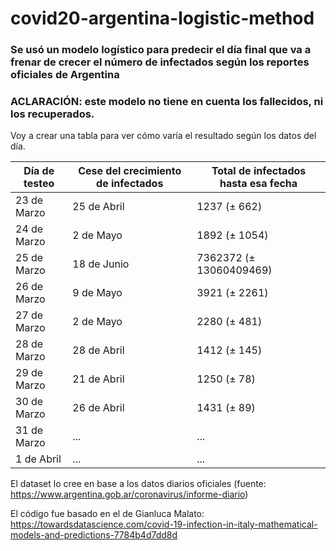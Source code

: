 # covid20-argentina-logistic-method

### Se usó un modelo logístico para predecir el día final que va a frenar de crecer el número de infectados según los reportes oficiales de Argentina

### ACLARACIÓN: este modelo no tiene en cuenta los fallecidos, ni los recuperados.

Voy a crear una tabla para ver cómo varía el resultado según los datos del día.

| Día de testeo | Cese del crecimiento de infectados| Total de infectados hasta esa fecha |
| ------------- | ------------- | ------------- |
| 23 de Marzo  | 25 de Abril | 1237 (± 662)|
| 24 de Marzo  | 2 de Mayo | 1892 (± 1054)|
| 25 de Marzo | 18 de Junio | 7362372 (± 13060409469)|
| 26 de Marzo | 9 de Mayo | 3921 (± 2261) |
| 27 de Marzo | 2 de Mayo | 2280 (± 481) |
| 28 de Marzo | 28 de Abril | 1412 (± 145) |
| 29 de Marzo | 21 de Abril | 1250 (± 78) |
| 30 de Marzo | 26 de Abril | 1431 (± 89) |
| 31 de Marzo | ... | ... |
| 1 de Abril | ... | ... |

El dataset lo cree en base a los datos diarios oficiales (fuente: https://www.argentina.gob.ar/coronavirus/informe-diario)

El código fue basado en el de Gianluca Malato: https://towardsdatascience.com/covid-19-infection-in-italy-mathematical-models-and-predictions-7784b4d7dd8d
